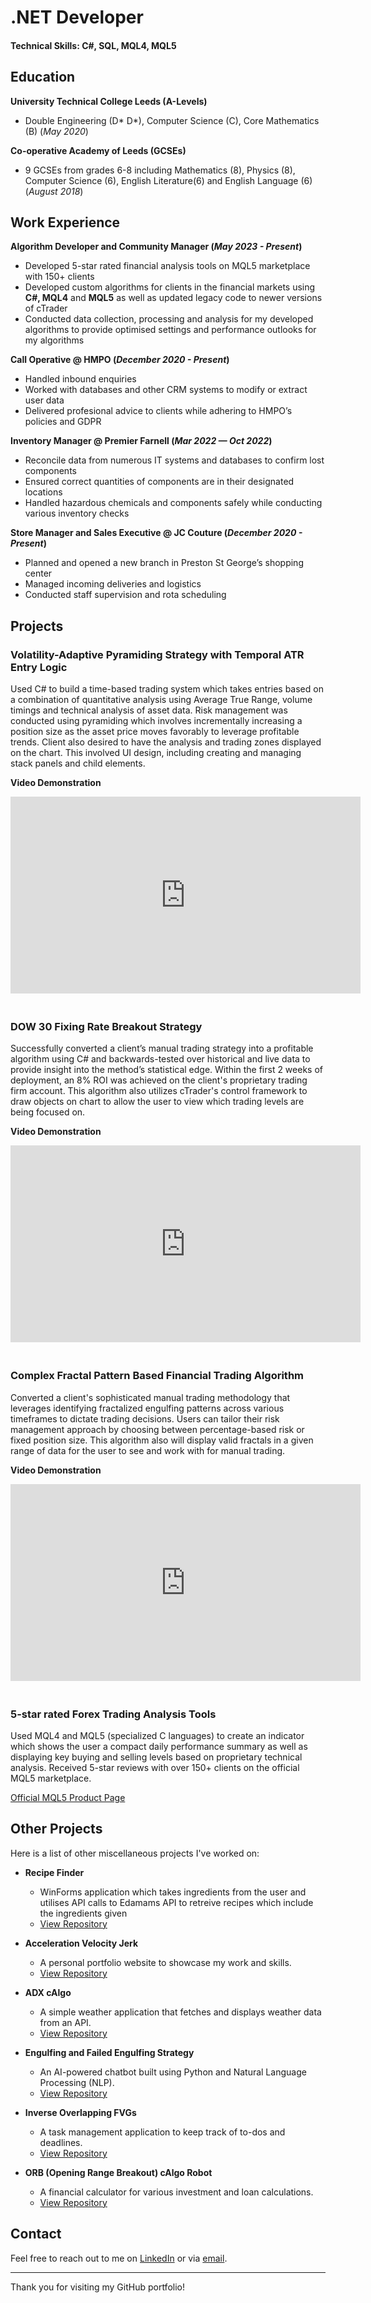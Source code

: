 # .NET Developer

#### Technical Skills: C#, SQL, MQL4, MQL5

## Education
**University Technical College Leeds (A-Levels)**
- Double Engineering (D* D*), Computer Science (C), Core Mathematics (B) (_May 2020_)

**Co-operative Academy of Leeds (GCSEs)**      		
- 9 GCSEs from grades 6-8 including Mathematics (8), Physics (8), Computer Science (6), English Literature(6) and English Language (6) (_August 2018_)		

## Work Experience
**Algorithm Developer and Community Manager (_May 2023 - Present_)**
- Developed 5-star rated financial analysis tools on MQL5 marketplace with 150+ clients 
- Developed custom algorithms for clients in the financial markets using **C#, MQL4** and **MQL5** as well as updated legacy code to newer versions of cTrader
- Conducted data collection, processing and analysis for my developed algorithms to provide optimised settings and performance outlooks for my algorithms

**Call Operative @ HMPO (_December 2020 - Present_)**
- Handled inbound enquiries
- Worked with databases and other CRM systems to modify or extract user data
- Delivered profesional advice to clients while adhering to HMPO’s policies and GDPR

**Inventory Manager @ Premier Farnell (_Mar 2022 — Oct 2022_)**
- Reconcile data from numerous IT systems and databases to confirm lost components
- Ensured correct quantities of components are in their designated locations
- Handled hazardous chemicals and components safely while conducting various inventory checks

**Store Manager and Sales Executive @ JC Couture (_December 2020 - Present_)**
- Planned and opened a new branch in Preston St George’s shopping center
- Managed incoming deliveries and logistics
- Conducted staff supervision and rota scheduling

## Projects

### Volatility-Adaptive Pyramiding Strategy with Temporal ATR Entry Logic

Used C# to build a time-based trading system which takes entries based on a combination of quantitative analysis using Average True Range, volume timings and technical analysis of asset data. Risk management was conducted using pyramiding which involves incrementally increasing a position size as the asset price moves favorably to leverage profitable trends. Client also desired to have the analysis and trading zones displayed on the chart. This involved UI design, including creating and managing stack panels and child elements.

**Video Demonstration**

<iframe width="560" height="315" src="https://www.youtube.com/embed/f1jxUhI7zow" frameborder="0" allowfullscreen style="margin-bottom: 20px;"></iframe>

### DOW 30 Fixing Rate Breakout Strategy

Successfully converted a client’s manual trading strategy into a profitable algorithm using C# and backwards-tested over historical and live data to provide insight into the method’s statistical edge. Within the first 2 weeks of deployment, an 8% ROI was achieved on the client's proprietary trading firm account. This algorithm also utilizes cTrader's control framework to draw objects on chart to allow the user to view which trading levels are being focused on.

**Video Demonstration**

<iframe width="560" height="315" src="https://www.youtube.com/embed/93tbqR4J568" frameborder="0" allowfullscreen style="margin-bottom: 20px;"></iframe>

### Complex Fractal Pattern Based Financial Trading Algorithm

Converted a client's sophisticated manual trading methodology that leverages identifying fractalized engulfing patterns across various timeframes to dictate trading decisions. Users can tailor their risk management approach by choosing between percentage-based risk or fixed position size. This algorithm also will display valid fractals in a given range of data for the user to see and work with for manual trading.

**Video Demonstration**

<iframe width="560" height="315" src="https://www.youtube.com/embed/pBGhqlqnrGc" frameborder="0" allowfullscreen style="margin-bottom: 20px;"></iframe>

### 5-star rated Forex Trading Analysis Tools

Used MQL4 and MQL5 (specialized C languages) to create an indicator which shows the user a compact daily performance summary as well as displaying key buying and selling levels based on proprietary technical analysis. Received 5-star reviews with over 150+ clients on the official MQL5 marketplace.

[Official MQL5 Product Page](https://www.mql5.com/en/market/product/103421)


## Other Projects

Here is a list of other miscellaneous projects I've worked on:

- **Recipe Finder**
  - WinForms application which takes ingredients from the user and utilises API calls to Edamams API to retreive recipes which include the ingredients given
  - [View Repository](https://github.com/FahimM1ah/Recipe-Finder)

- **Acceleration Velocity Jerk**
  - A personal portfolio website to showcase my work and skills.
  - [View Repository](https://github.com/FahimM1ah/Acceleration-Velocity-Jerk)

- **ADX cAlgo**
  - A simple weather application that fetches and displays weather data from an API.
  - [View Repository](https://github.com/FahimM1ah/ADX-cAlgo)

- **Engulfing and Failed Engulfing Strategy**
  - An AI-powered chatbot built using Python and Natural Language Processing (NLP).
  - [View Repository](https://github.com/FahimM1ah/Engulfing-Failed-Engulfing-cBot)

- **Inverse Overlapping FVGs**
  - A task management application to keep track of to-dos and deadlines.
  - [View Repository](https://github.com/FahimM1ah/Inverse-Overlapping-FVGs)

- **ORB (Opening Range Breakout) cAlgo Robot**
  - A financial calculator for various investment and loan calculations.
  - [View Repository](https://github.com/FahimM1ah/Opening-Range-Breakout-Strategy)

## Contact

Feel free to reach out to me on [LinkedIn](https://www.linkedin.com/in/fahim-miah-ba404430a/) or via [email](fahim36912@gmail.com).

---

Thank you for visiting my GitHub portfolio!
